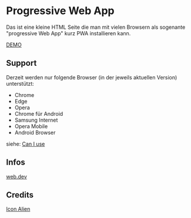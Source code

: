 # Progressive Web App

Das ist eine kleine HTML Seite die man mit vielen Browsern als sogenante "progressive Web App" kurz PWA installieren kann.

[DEMO](https://www.hoerandl.com/github/progressive-web-app/index.html)

## Support

Derzeit werden nur folgende Browser (in der jeweils aktuellen Version) unterstützt:

- Chrome
- Edge
- Opera
- Chrome für Android
- Samsung Internet
- Opera Mobile
- Android Browser

siehe: [Can I use](https://caniuse.com/?search=beforeinstallprompt)

## Infos

[web.dev](https://web.dev/explore/progressive-web-apps)

## Credits

[Icon Alien](https://www.svgrepo.com/svg/535115/alien)
